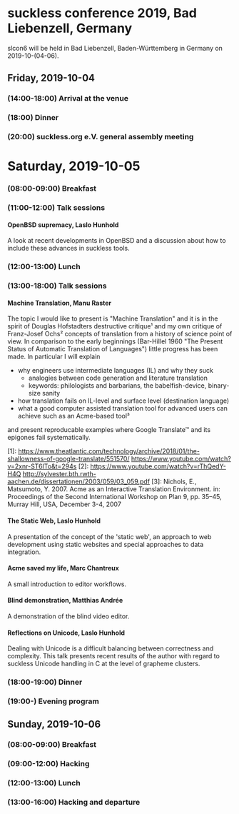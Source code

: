 suckless conference 2019, Bad Liebenzell, Germany
=================================================

slcon6 will be held in Bad Liebenzell, Baden-Württemberg in Germany on
2019-10-(04-06).

Friday, 2019-10-04
------------------

### (14:00-18:00) Arrival at the venue

### (18:00) Dinner

### (20:00) suckless.org e.V. general assembly meeting

Saturday, 2019-10-05
====================

### (08:00-09:00) Breakfast

### (11:00-12:00) Talk sessions

#### OpenBSD supremacy, Laslo Hunhold

A look at recent developments in OpenBSD and a discussion about how
to include these advances in suckless tools.

### (12:00-13:00) Lunch

### (13:00-18:00) Talk sessions

#### Machine Translation, Manu Raster

The topic I would like to present is "Machine Translation" and it is in
the spirit of Douglas Hofstadters destructive critique¹ and my own
critique of Franz-Josef Ochs² concepts of translation from a history of
science point of view. In comparison to the early beginnings (Bar-Hillel
1960 "The Present Status of Automatic Translation of Languages") little
progress has been made. In particular I will explain

- why engineers use intermediate languages (IL) and why they suck
  - analogies between code generation and literature translation
  - keywords: philologists and barbarians, the babelfish-device, binary-size sanity
- how translation fails on IL-level and surface level (destination language)
- what a good computer assisted translation tool for advanced users can
  achieve such as an Acme-based tool³

and present reproducable examples where Google Translate™ and its
epigones fail systematically.

[1]: https://www.theatlantic.com/technology/archive/2018/01/the-shallowness-of-google-translate/551570/ https://www.youtube.com/watch?v=2xnr-ST6ITo&t=294s
[2]: https://www.youtube.com/watch?v=rThQedY-H4Q http://sylvester.bth.rwth-aachen.de/dissertationen/2003/059/03_059.pdf
[3]: Nichols, E., Matsumoto, Y. 2007. Acme as an Interactive Translation Environment. in: Proceedings of the Second International Workshop on Plan 9, pp. 35–45, Murray Hill, USA, December 3-4, 2007

#### The Static Web, Laslo Hunhold

A presentation of the concept of the 'static web', an approach to web
development using static websites and special approaches to data integration.

#### Acme saved my life, Marc Chantreux

A small introduction to editor workflows.

#### Blind demonstration, Matthias Andrée

A demonstration of the blind video editor.

#### Reflections on Unicode, Laslo Hunhold

Dealing with Unicode is a difficult balancing between correctness
and complexity. This talk presents recent results of the author with
regard to suckless Unicode handling in C at the level of grapheme
clusters.

### (18:00-19:00) Dinner

### (19:00-) Evening program

Sunday, 2019-10-06
------------------

### (08:00-09:00) Breakfast

### (09:00-12:00) Hacking

### (12:00-13:00) Lunch

### (13:00-16:00) Hacking and departure
